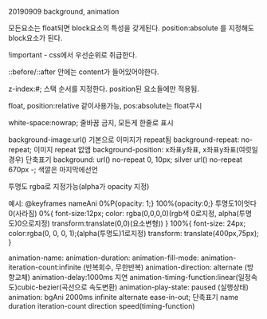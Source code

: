 20190909 background, animation

모든요소는 float되면 block요소의 특성을 갖게된다.
position:absolute 를 지정해도 block요소가 된다.

!important - css에서 우선순위로 취급한다.

::before/::after 안에는 content가 들어있어야한다.

z-index:#; 스택 순서를 지정한다. position된 요소들에만 적용됨.

float, position:relative 같이사용가능, pos:absolute는 float무시

white-space:nowrap; 줄바꿈 금지, 모든게 한줄로 표시

background-image:url() 기본으로 이미지가 repeat됨
background-repeat: no-repeat; 이미지 repeat 없앰
background-position: x좌표y좌표, x좌표y좌표(여럿일경우)
단축표기 background: url() no-repeat 0, 10px;
             silver url() no-repeat 670px -; 색깔은 마지막에선언

투명도 rgba로 지정가능(alpha가 opacity 지정)

예시:
@keyframes nameAni
0%P{opacity: 1;} 100%{opacity:0;} 투명도1이엇다 0(사라짐)
0%{
    font-size:12px;
    color: rgba(0,0,0,0)(rgb색 0로지정, alpha(투명도)0으로지정)
    transform:translate(0,0)(요소변형))
}
100%{
    font-size: 24px;
    color:rgba(0, 0, 0, 1);(alpha(투명도)1로지정)
    transform: translate(400px,75px);
}

animation-name:
animation-duration:
animation-fill-mode:
animation-iteration-count:infinite (반복회수, 무한반복)
animation-direction: alternate (방향교체)
animation-delay:1000ms 	지연
animation-timing-function:linear(일정속도)cubic-bezier(곡선으로 속도변환)
animation-play-state: paused (실행상태)
animation: bgAni 2000ms infinite alternate ease-in-out; 단축표기
    name  duration iteration-count direction speed(timing-function)